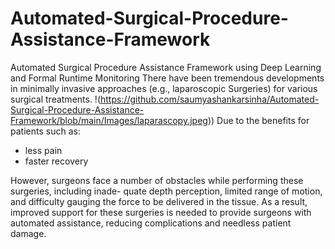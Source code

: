 # Automated-Surgical-Procedure-Assistance-Framework
Automated Surgical Procedure Assistance Framework using Deep Learning and Formal Runtime Monitoring
There have been tremendous developments in minimally invasive approaches (e.g., laparoscopic Surgeries) for various surgical treatments.
!(https://github.com/saumyashankarsinha/Automated-Surgical-Procedure-Assistance-Framework/blob/main/Images/laparascopy.jpeg))
Due to the benefits for patients such as:
- less pain
- faster recovery

However, surgeons face a
number of obstacles while performing these surgeries, including inade-
quate depth perception, limited range of motion, and difficulty gauging
the force to be delivered in the tissue. As a result, improved support for
these surgeries is needed to provide surgeons with automated assistance,
reducing complications and needless patient damage.
